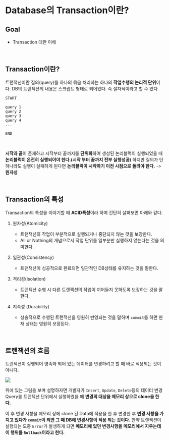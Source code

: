 # Database의 Transaction이란?

## Goal

- Transaction 대한 이해

<br>

## Transaction이란?

트랜잭션이란 질의(query)를 하나의 묶음 처리하는 하나의 **작업수행의 논리적 단위**이다. DB의 트랜잭션의 내용은 스크립트 형태로 되어있다. 즉 절차적이라고 할 수 있다.

```
START

query 1
query 2
query 3
query 4
...

END
```

<br>

**시작과 끝**이 존재하고 시작부터 끝까지를 **단위화**하여 생성된 논리블럭이 실행되었을 때 **논리블럭이 온전히 실행되어야 한다.(시작 부터 끝까지 전부 실행성공)** 하지만 질의가 단 하나라도 실행이 실패하게 된다면 **논리블럭이 시작하기 이전 시점으로 돌려야 한다.** -> **원자성**

<br>

## Transaction의 특성

Transaction의 특성을 이야기할 때 **ACID특성**이라 하며 간단히 살펴보면 아래와 같다.

1. 원자성(Atomicity)

   - 트랜잭션의 작업이 부분적으로 실행되거나 중단되지 않는 것을 보장한다.
   - All or Nothing의 개념으로서 작업 단위를 일부분만 실행하지 않는다는 것을 의미한다.

2. 일관성(Consistency)

   - 트랜잭션이 성공적으로 완료되면 일관적인 DB상태를 유지하는 것을 말한다.

3. 격리성(Isolation)

   - 트랜잭션 수행 시 다른 트랜잭션의 작업이 끼어들지 못하도록 보장하는 것을 말한다.

4. 지속성 (Durability)

   - 성송적으로 수행된 트랜잭션을 영원히 반영되는 것을 말하며 `commit`를 하면 현재 상태는 영원히 보장된다.

<br>

## 트랜잭션의 흐름

트랜잭션이 실행되어 영속화 되어 있는 데이터를 변경하려고 할 때 바로 적용되는 것이 아니다.

<img src = https://user-images.githubusercontent.com/74294325/172967809-9526b455-af18-4779-9aef-a0374c418baf.png>

<br>

위에 있는 그림을 보며 설명하자면 개발자가 `Insert`, `Update`, `Delete`등의 데이터 변경 Query를 트랜잭션 단위에서 실행하였을 때 **변경의 대상을 메모리 상으로 clone을 한다.**

이 후 변경 사항을 메모리 상에 clone 된 Data에 적용을 한 후 변경한 후 **변경 사항을 가지고 있다가 `commit`이 되면 그 때 DB에 변경사항이 적용 되는 것이다.** 만약 트랜잭션이 실행되는 도중 `Error`가 발생하게 되면 **메모리에 있던 변경사항을 메모리에서 지우는데 이 행위를 `Rollback`이라고 한다.**

